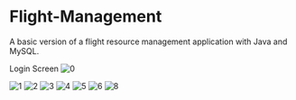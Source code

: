 # Flight-Management
A basic version of a flight resource management application with Java and MySQL.

Login Screen
![0](https://user-images.githubusercontent.com/29449456/46112465-b8995580-c1b8-11e8-8b5f-6a228c89aa40.png)

![1](https://user-images.githubusercontent.com/29449456/46112466-b8995580-c1b8-11e8-9d19-2b0c21222cc7.png)
![2](https://user-images.githubusercontent.com/29449456/46112467-b931ec00-c1b8-11e8-80c8-f5e698fd77cf.png)
![3](https://user-images.githubusercontent.com/29449456/46112468-b931ec00-c1b8-11e8-8eef-224397a5c472.png)
![4](https://user-images.githubusercontent.com/29449456/46112469-b931ec00-c1b8-11e8-9a2c-92690d01b7be.png)
![5](https://user-images.githubusercontent.com/29449456/46112471-b931ec00-c1b8-11e8-9ea9-7cb4946ce68a.png)
![6](https://user-images.githubusercontent.com/29449456/46112472-b931ec00-c1b8-11e8-8a85-0d74c39dd7ad.png)
![8](https://user-images.githubusercontent.com/29449456/46112473-b931ec00-c1b8-11e8-9713-1f70e81a52dc.png)
